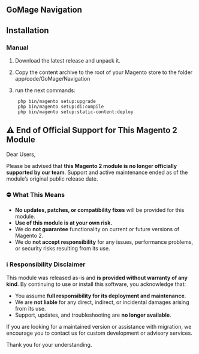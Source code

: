 ## GoMage Navigation

## Installation

### Manual

1. Download the latest release and unpack it.

2. Copy the content archive to the root of your Magento store to the folder app/code/GoMage/Navigation

3. run the next commands:

		php bin/magento setup:upgrade
		php bin/magento setup:di:compile
		php bin/magento setup:static-content:deploy
## ⚠️ End of Official Support for This Magento 2 Module

Dear Users,

Please be advised that **this Magento 2 module is no longer officially supported by our team**. Support and active maintenance ended as of the module’s original public release date.

### ⛔ What This Means

- **No updates, patches, or compatibility fixes** will be provided for this module.
- **Use of this module is at your own risk.**
- We do **not guarantee** functionality on current or future versions of Magento 2.
- We do **not accept responsibility** for any issues, performance problems, or security risks resulting from its use.

### ℹ️ Responsibility Disclaimer

This module was released as-is and **is provided without warranty of any kind**. By continuing to use or install this software, you acknowledge that:

- You assume **full responsibility for its deployment and maintenance**.
- We are **not liable** for any direct, indirect, or incidental damages arising from its use.
- Support, updates, and troubleshooting are **no longer available**.

If you are looking for a maintained version or assistance with migration, we encourage you to contact us for custom development or advisory services.

Thank you for your understanding.
